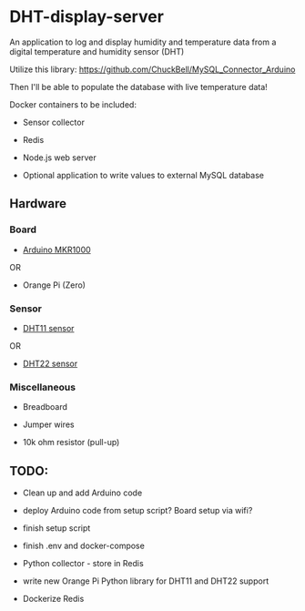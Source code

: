 # DHT-display-server
An application to log and display humidity and temperature data from a digital temperature and humidity sensor (DHT)

Utilize this library: https://github.com/ChuckBell/MySQL_Connector_Arduino

Then I'll be able to populate the database with live temperature data!

Docker containers to be included:

- Sensor collector

- Redis

- Node.js web server

- Optional application to write values to external MySQL database

## Hardware

### Board

- [Arduino MKR1000](https://store-usa.arduino.cc/collections/boards/products/arduino-mkr1000-wifi-with-headers-mounted)

OR

- Orange Pi (Zero)


### Sensor

- [DHT11 sensor](https://www.amazon.com/Temperature-Humidity-Digital-3-3V-5V-Raspberry/dp/B07WT2HJ4F/ref=sr_1_1?keywords=dht11+sensor&qid=1638560461&sr=8-1)

OR

- [DHT22 sensor](https://www.adafruit.com/product/385)

### Miscellaneous

- Breadboard

- Jumper wires

- 10k ohm resistor (pull-up)

## TODO:

- Clean up and add Arduino code

- deploy Arduino code from setup script? Board setup via wifi?

- finish setup script

- finish .env and docker-compose

- Python collector - store in Redis

- write new Orange Pi Python library for DHT11 and DHT22 support

- Dockerize Redis
